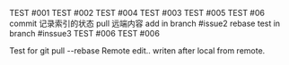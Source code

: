 TEST #001
TEST #002
TEST #004
TEST #003
TEST #005
TEST #06
commit 记录索引的状态
pull 远端内容
add in branch #issue2
rebase test in branch #inssue3
TEST #006
TEST #006

Test for git pull --rebase
Remote edit..
writen after local from remote.
